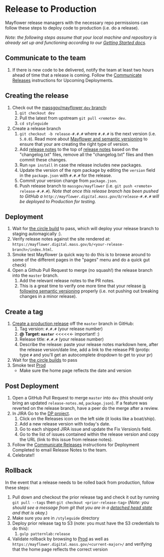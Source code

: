 # Release to Production
Mayflower release managers with the necessary repo permissions can follow these steps to deploy code to production (i.e. do a release).

*Note: the following steps assume that your local machine and repository is already set up and functioning according to our [Getting Started docs](../.github/CONTRIBUTING.md#getting-started).*

## Communicate to the team
1. If there is new code to be delivered, notify the team at least two hours ahead of time that a release is coming. Follow the [Communicate Releases](https://wiki.state.ma.us/display/massgovredesign/Communicating+Releases) instructions for Upcoming Deployments.

## Creating the release
1. Check out the [massgov/mayflower `dev` branch](https://github.com/massgov/mayflower/commits/dev):
    1. `git checkout dev`
    1. Pull the latest from upstream `git pull <remote> dev`.
    1. `cd styleguide`
1. Create a release branch
    1. `git checkout -b release-#.#.#` where `#.#.#` is the next version (i.e. `5.0.0`).  Read more about [Mayflower and semantic versioning](docs/versioning.md) to ensure that your are creating the right type of version.
    1. Add [release notes](https://github.com/massgov/mayflower/blob/dev/docs/change-log-instructions.md) to the top of [release notes](/release-notes.md) based on the "changelog.txt" files, remove all the "changelog.txt" files and then commit these changes.
    1. Run `npm install` in case the release includes new packages.
    1. Update the version of the npm package by editing the `version` field in the `package.json` with `#.#.#` for the release.
    1. Commit your version change from `package.json`.
    1. Push release branch to `massgov/mayflower` (i.e. `git push <remote> release-#.#.#`). *Note that once this release branch has been pushed to GitHub a `http://mayflower.digital.mass.gov/b/release-#.#.#` will be deployed to Production for testing.*

## Deployment  
1. Wait for [the circle build](https://circleci.com/gh/massgov/mayflower) to pass, which will deploy your release branch to staging automagically :).
1. Verify release notes against the site rendered at: `https://mayflower.digital.mass.gov/b/<your-release-branch>/index.html`.
1. Smoke test Mayflower (a quick way to do this is to browse around to some of the different pages in the "pages" menu and do a quick gut check)
1. Open a Github Pull Request to merge (no squash!) the release branch into the `master` branch.
    1. Add the relevant release notes to the PR notes.
    1. This is a great time to verify one more time that your release [is following semantic versioning](versioning.md) properly (i.e. not pushing out breaking changes in a minor release).

## Create a tag
1. [Create a production release](https://help.github.com/articles/creating-releases/) off the `master` branch in GitHub:
    1. Tag version: `#.#.#` (your release number)
    1. **@ Target: `master`** <<<<<<- important! :)
    1. Release title: `#.#.#` (your release number)
    1. Describe the release: paste your release notes markdown here, after the release version/date line, add a link to the release PR (protip: type `#` and you'll get an autocomplete dropdown to get to your pr)
1. Wait for [the circle builds](https://circleci.com/gh/massgov/mayflower) to pass
1. Smoke test [Prod](http://mayflower.digital.mass.gov)
    - Make sure the home page reflects the date and version

## Post Deployment
1. Open a GitHub Pull Request to merge `master` into `dev` (this should only bring an updated `release-notes.md`, `package.json`). If a feature was reverted on the release branch, have a peer do the merge after a review.
1. In JIRA Go to the [DP project](https://jira.state.ma.us/projects/DP/).
    1. Click on the Releases icon on the left side (it looks like a boat/ship).
    1. Add a new release version with today's date.
    1. Go to each shipped JIRA issue and update the Fix Version/s field.
    1. Go to the list of issues contained within the release version and copy the URL (link to this issue from release notes).
1. Follow the [Communicate Releases](https://wiki.state.ma.us/display/massgovredesign/Communicating+Releases) instructions for Deployment Completed to email Release Notes to the team.
1. Celebrate!!

## Rollback
In the event that a release needs to be rolled back from production, follow these steps:

1. Pull down and checkout the prior release tag and check it out by running `git pull --tags` then `git checkout <prior-release-tag>` (*Note: you should see a message from git that you are in a [detached head state](https://www.git-tower.com/learn/git/faq/detached-head-when-checkout-commit) and that is okay.*)
1. Make sure you are in `/styleguide` directory
1. Deploy prior release tag to S3 (note: you must have the S3 credentials to do this):
    1. `gulp patternlab:release`
1. Validate rollback by browsing to [Prod](http://mayflower.digital.mass.gov) as well as `https://mayflower.digital.mass.gov/<current-major>/` and verifying that the home page reflects the correct version
